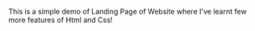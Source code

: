 This is a simple demo of Landing Page of Website where I've learnt few more features of Html and Css!
